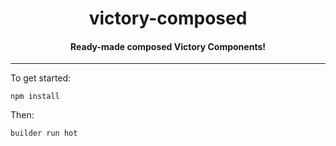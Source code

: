 <h1 align="center">victory-composed</h1>

<h4 align="center">
  Ready-made composed Victory Components!
</h4>

***

To get started:

```
npm install
```

Then:

```
builder run hot
```
